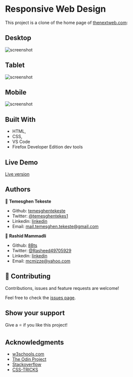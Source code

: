 # Responsive Web Design

This project is a clone of the home page of <a href="https://thenextweb.com/"  target="_blank">thenextweb.com</a>: 

## Desktop
![screenshot](https://github.com/temesghentekeste/thenextweb-clone/blob/homepage/images/app-screenshot.png)

## Tablet
![screenshot](https://github.com/temesghentekeste/thenextweb-clone/blob/homepage/images/app-screenshot-tablet.png)

## Mobile
![screenshot](https://github.com/temesghentekeste/thenextweb-clone/blob/homepage/images/app-screenshot-mobile.png)

## Built With

- HTML,
- CSS,
- VS Code
- Firefox Developer Edition dev tools

## Live Demo

<a href="https://rawcdn.githack.com/temesghentekeste/thenextweb-clone/8cecd88724a8215d6c601dab5a633be11625997c/index.html" target="_blank">Live version</a>

## Authors

👤 **Temesghen Tekeste**

- Github: [temesghentekeste](https://github.com/temesghentekeste)
- Twitter: [@temesghentekes1](https://twitter.com/temesghentekes1)
- Linkedin: [linkedin](https://www.linkedin.com/in/temesghen-tekeste-bahta-8b5243193/)
- Email:  mail.temesghen.tekeste@gmail.com

👤 **Rashid Mammadli**

- Github: [8Bts](https://github.com/8Bts)
- Twitter: [@Rasheed49705929](https://twitter.com/Rasheed49705929)
- Linkedin: [linkedin](https://www.linkedin.com/in/rashid-mammadli-62b9b1171/)
- Email: mcmizze@yahoo.com

## 🤝 Contributing

Contributions, issues and feature requests are welcome!

Feel free to check the <a href="https://github.com/temesghentekeste/thenextweb-clone/issues" target="_blank">issues page</a>.

## Show your support

Give a ⭐️ if you like this project!

## Acknowledgments

- <a href="https://www.w3schools.com/" target="_blank">w3schools.com</a> 
- <a href="https://www.theodinproject.com/" target="_blank">The Odin Project</a>
- <a href="https://www.stackoverflow.com/" target="_blank">Stackoverflow</a>
- <a href="https://css-tricks.com/" target="_blank">CSS-TRICKS</a>
